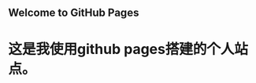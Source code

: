 ## Welcome to GitHub Pages
<!DOCTYPE html>
<html>
<body>
<h1>这是我使用github pages搭建的个人站点。</h1>
</body>
</html>
